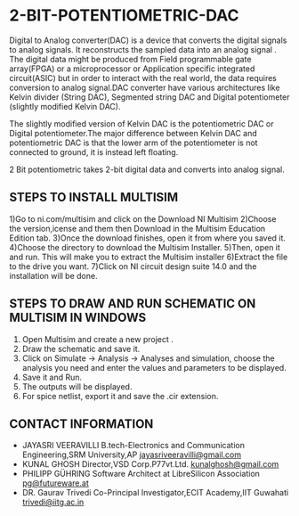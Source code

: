 # 2-BIT-POTENTIOMETRIC-DAC
Digital to Analog converter(DAC) is a device that converts the digital signals to analog signals. It reconstructs the sampled data into an analog signal . The digital data might be produced from Field programmable gate array(FPGA) or a microprocessor or Application specific integrated circuit(ASIC) but in order to interact with the real world, the data requires conversion to analog signal.DAC converter have various architectures like Kelvin divider (String DAC), Segmented string DAC and Digital potentiometer (slightly modified Kelvin DAC).

The slightly modified version of Kelvin DAC is the potentiometric DAC or Digital potentiometer.The major difference between Kelvin DAC and potentiometric DAC is that the lower arm of the potentiometer is not connected to ground, it is instead left floating.

2 Bit potentiometric takes 2-bit digital data and converts into analog signal.

## STEPS TO INSTALL MULTISIM
1)Go to ni.com/multisim and click on the Download NI Multisim 
2)Choose the version,icense and them then Download in the Multisim Education Edition tab.
3)Once the download finishes, open it from where you saved it.
4)Choose the directory to download the Multisim Installer.
5)Then, open it and run. This will make you to extract the Multisim installer
6)Extract the file to the drive you want.
7)Click on NI circuit design suite 14.0 and the installation will be done.

## STEPS TO DRAW AND RUN SCHEMATIC ON MULTISIM IN WINDOWS
1) Open Multisim and create a new project .
2) Draw the schematic and save it.
3) Click on Simulate -> Analysis -> Analyses and simulation, choose the analysis you need and enter the values and parameters to be displayed.
4) Save it and Run.
5) The outputs will be displayed.
6) For spice netlist, export it and save the .cir extension.


## CONTACT INFORMATION
* JAYASRI VEERAVILLI B.tech-Electronics and Communication Engineering,SRM University,AP jayasriveeravilli@gmail.com
* KUNAL GHOSH Director,VSD Corp.P77vt.Ltd. kunalghosh@gmail.com
* PHILIPP GÜHRING Software Architect at LibreSilicon Association pg@futureware.at
* DR. Gaurav Trivedi Co-Principal Investigator,ECIT Academy,IIT Guwahati trivedi@iitg.ac.in
